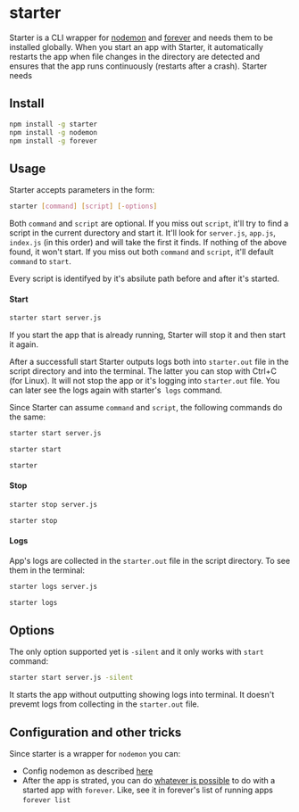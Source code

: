 # starter

Starter is a CLI wrapper for [nodemon](https://www.npmjs.com/package/nodemon) and [forever](https://www.npmjs.com/package/forever) and needs them to be installed globally. When you start an app with Starter, it automatically restarts the app when file changes in the directory are detected and ensures that the app runs continuously (restarts after a crash). Starter needs 

## Install

```bash
npm install -g starter
npm install -g nodemon
npm install -g forever
```

## Usage

Starter accepts parameters in the form:
```bash
starter [command] [script] [-options]
```

Both `command` and `script` are optional. If you miss out `script`, it'll try to find a script in the current durectory and start it. It'll look for `server.js`, `app.js`, `index.js` (in this order) and will take the first it finds. If nothing of the above found, it won't start. If you miss out both `command` and `script`, it'll default `command` to `start`.

Every script is identifyed by it's absilute path before and after it's started. 

#### Start
```bash
starter start server.js
```
If you start the app that is already running, Starter will stop it and then start it again.

After a successfull start Starter outputs logs both into `starter.out` file in the script directory and into the terminal. The latter you can stop with Ctrl+C (for Linux). It will not stop the app or it's logging into `starter.out` file. You can later see the logs again with starter's` logs` command.

Since Starter can assume `command` and `script`, the following commands do the same:
```bash
starter start server.js
```
```bash
starter start
```
```bash
starter
```

#### Stop
```bash
starter stop server.js
```
```bash
starter stop
```

#### Logs
App's logs are collected in the `starter.out` file in the script directory. To see them in the terminal:
```bash
starter logs server.js
```
```bash
starter logs
```

## Options
The only option supported yet is `-silent` and it only works with `start` command:
```bash
starter start server.js -silent
```

It starts the app without outputting showing logs into terminal. It doesn't prevemt logs from collecting in the `starter.out` file.

## Configuration and other tricks
Since starter is a wrapper for `nodemon` you can:
* Config nodemon as described [here](https://www.npmjs.com/package/nodemon#config-files)
* After the app is strated, you can do [whatever is possible](https://www.npmjs.com/package/forever#command-line-usage) to do with a started app with `forever`. Like, see it in forever's list of running apps `forever list`
